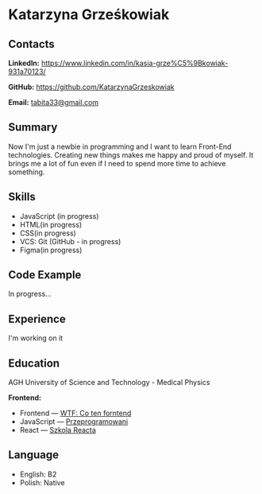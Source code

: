 # Katarzyna Grześkowiak

## Contacts

**LinkedIn:** <https://www.linkedin.com/in/kasia-grze%C5%9Bkowiak-931a70123/>

**GitHub:** <https://github.com/KatarzynaGrzeskowiak>

**Email:** <tabita33@gmail.com>

## Summary

Now I'm just a newbie in programming and I want to learn Front-End technologies. Creating new things makes me happy and proud of myself. It brings me a lot of fun even if I need to spend more time to achieve something.

## Skills

- JavaScript (in progress)
- HTML(in progress)
- CSS(in progress)
- VCS: Git (GitHub - in progress)
- Figma(in progress)

## Code Example

In progress...

## Experience

I'm working on it

## Education

AGH University of Science and Technology - Medical Physics

**Frontend:**

- Frontend — [WTF: Co ten forntend](https://cotenfrontend.pl/)
- JavaScript — [Przeprogramowani](https://przeprogramowani.pl/)
- React — [Szkola Reacta](https://szkolareacta.pl/)

## Language

- English: B2
- Polish: Native

